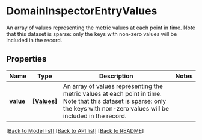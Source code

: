 # DomainInspectorEntryValues

An array of values representing the metric values at each point in time. Note that this dataset is sparse: only the keys with non-zero values will be included in the record. 

## Properties
Name | Type | Description | Notes
------------ | ------------- | ------------- | -------------
**value** | [**[Values]**](Values.md) | An array of values representing the metric values at each point in time. Note that this dataset is sparse: only the keys with non-zero values will be included in the record.  | 

[[Back to Model list]](../README.md#documentation-for-models) [[Back to API list]](../README.md#documentation-for-api-endpoints) [[Back to README]](../README.md)


